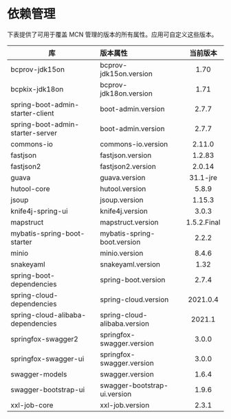 # 依赖管理

下表提供了可用于覆盖 MCN 管理的版本的所有属性。应用可自定义这些版本。

| 库                                 | 版本属性                         |    当前版本     |
|-----------------------------------|:-----------------------------|:-----------:|
| bcprov-jdk15on                    | bcprov-jdk15on.version       |    1.70     |
| bcpkix-jdk18on                    | bcprov-jdk18on.version       |    1.71     |
| spring-boot-admin-starter-client  | boot-admin.version           |    2.7.7    |
| spring-boot-admin-starter-server  | boot-admin.version           |    2.7.7    |
| commons-io                        | commons-io.version           |   2.11.0    |
| fastjson                          | fastjson.version             |   1.2.83    |
| fastjson2                         | fastjson2.version            |   2.0.14    |
| guava                             | guava.version                |  31.1-jre   |
| hutool-core                       | hutool.version               |    5.8.9    |
| jsoup                             | jsoup.version                |   1.15.3    |
| knife4j-spring-ui                 | knife4j.version              |    3.0.3    |
| mapstruct                         | mapstruct.version            | 1.5.2.Final |
| mybatis-spring-boot-starter       | mybatis-spring-boot.version  |    2.2.2    |
| minio                             | minio.version                |    8.4.6    |
| snakeyaml                         | snakeyaml.version            |    1.32     |
| spring-boot-dependencies          | spring-boot.version          |    2.7.4    |
| spring-cloud-dependencies         | spring-cloud.version         |  2021.0.4   |
| spring-cloud-alibaba-dependencies | spring-cloud-alibaba.version |   2021.1    |
| springfox-swagger2                | springfox-swagger.version    |    3.0.0    |
| springfox-swagger-ui              | springfox-swagger.version    |    3.0.0    |
| swagger-models                    | swagger.version              |    1.6.4    |
| swagger-bootstrap-ui              | swagger-bootstrap-ui.version |    1.9.6    |
| xxl-job-core                      | xxl-job.version              |    2.3.1    |